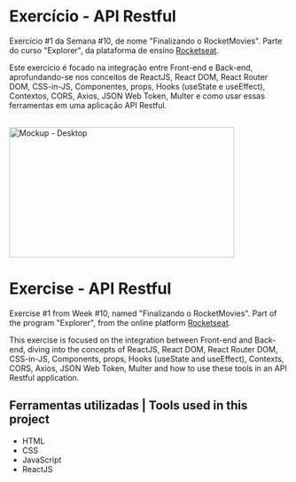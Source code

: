 # Exercício - API Restful

Exercício #1 da Semana #10, de nome "Finalizando o RocketMovies". Parte do curso "Explorer", da plataforma de ensino [Rocketseat](https://rocketseat.com.br/).

Este exercício é focado na integração entre Front-end e Back-end,
aprofundando-se nos conceitos de ReactJS, React DOM, React Router DOM, CSS-in-JS, Componentes, props, Hooks (useState e useEffect),
Contextos, CORS, Axios, JSON Web Token, Multer e como usar essas ferramentas em uma aplicação API Restful.

<br>
  <img width="406" height="235" alt="Mockup - Desktop" src="https://github.com/user-attachments/assets/3a4b8f23-a637-4880-8da5-1326a1f0f2c0" />
<br>

# Exercise - API Restful

Exercise #1 from Week #10, named "Finalizando o RocketMovies". Part of the program "Explorer", from the online platform [Rocketseat](https://rocketseat.com.br/).

This exercise is focused on the integration between Front-end and Back-end,
diving into the concepts of ReactJS, React DOM, React Router DOM, CSS-in-JS, Components, props, Hooks (useState and useEffect), 
Contexts, CORS, Axios, JSON Web Token, Multer and how to use these tools in an API Restful application.


## Ferramentas utilizadas | Tools used in this project

- HTML
- CSS
- JavaScript
- ReactJS
